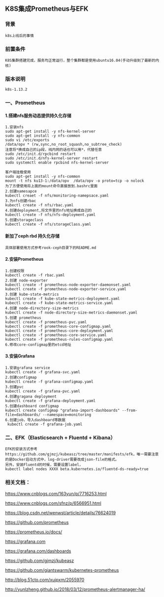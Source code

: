 ## K8S集成Prometheus与EFK 

### 背景

```
k8s上线后的事情

```

### 前置条件

```
K8S集群搭建完成，服务均正常运行，整个集群都是使用ubuntu16.04(手动升级到了最新的内核)
```
### 版本说明

```
k8s-1.13.2
```

### 一、Prometheus 

#### 1.搭建nfs服务动态提供持久化存储 

```
1.安装nfs 
sudo apt-get install -y nfs-kernel-server
sudo apt-get install -y nfs-common 
sudo vi /etc/exports 
/data/opv * (rw,sync,no_root_squash,no_subtree_check)
注意将*换成自己的ip段，纯内网的话也可以用*，代替任意
sudo /etc/init.d/rpcbind restart 
sudo /etc/init.d/nfs-kernel-server restart 
sudo systemctl enable rpcbind nfs-kernel-server 

客户端挂载使用
sudo apt-get install -y nfs-common
mount -t nfs ku13-1:/data/opv  /data/opv -o proto=tcp -o nolock
为了方便使用将上面的mount命令直接放到.bashrc里面 
2.创建namesapce
kubectl creaet -f nfs/monitoring-namepsace.yaml 
3.为nfs创建rbac 
kubectl create -f nfs/rbac.yaml 
4.创建deployment,将文件里的nfs地址换成自己的
kubectl create -f nfs/nfs-deployment.yaml 
5.创建storageclass
kubectl create -f nfs/storageClass.yaml 
```
#### 新加了ceph rbd 持久化存储

```
具体部署使用方式参考rook-ceph目录下的README.md
```

#### 2.安装Prometheus 

```
1.创建权限
kubectl create -f rbac.yaml
2.创建 node-exporter
kubectl create -f prometheus-node-exporter-daemonset.yaml
kubectl create -f prometheus-node-exporter-service.yaml
3.创建 kube-state-metrics
kubectl create -f kube-state-metrics-deployment.yaml
kubectl create -f kube-state-metrics-service.yaml
4.创建 node-directory-size-metrics
kubectl create -f node-directory-size-metrics-daemonset.yaml
5.创建 prometheus
kubectl create -f prometheus-pvc.yaml
kubectl create -f prometheus-core-configmap.yaml
kubectl create -f prometheus-core-deployment.yaml
kubectl create -f prometheus-core-service.yaml
kubectl create -f prometheus-rules-configmap.yaml
6.修改core-configmap里的etcd地址
```

#### 3.安装Grafana

```
1.安装grafana service
kubectl create -f grafana-svc.yaml
2.创建configmap
kubectl create -f grafana-configmap.yaml
3.创建pvc
kubectl create -f grafana-pvc.yaml
4.创建gragana deployment
kubectl create -f grafana-deployment.yaml
5.创建dashboard configmap
kubectl create configmap "grafana-import-dashboards" --from-file=dashboards/ --namespace=monitoring
6.创建job，导入dashboard等数据
 kubectl create -f grafana-job.yaml
```



### 二、EFK（Elasticsearch + Fluentd + Kibana）

```
EFK的安装方式参考 https://github.com/gjmzj/kubeasz/tree/master/manifests/efk，唯一需要注意的是Docker启动方式中，log-driver需要改成json-file的格式。
另外，安装Fluentd的时候，需要设置label，
kubectl label nodes XXXX beta.kubernetes.io/fluentd-ds-ready=true
```



### 相关文档：

https://www.cnblogs.com/163yun/p/7716253.html

https://www.cnblogs.com/sfnz/p/6566951.html

https://blog.csdn.net/wenwst/article/details/76624019

https://github.com/prometheus

https://prometheus.io/docs/

https://grafana.com

https://grafana.com/dashboards

https://github.com/gjmzj/kubeasz

https://github.com/giantswarm/kubernetes-prometheus

http://blog.51cto.com/xujpxm/2055970

http://yunlzheng.github.io/2018/03/12/prometheus-alertmanager-ha/
